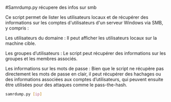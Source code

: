 #Samrdump.py récupere des infos sur smb

Ce script permet de lister les utilisateurs locaux et de récupérer des informations sur les comptes d'utilisateurs d'un serveur Windows via SMB, y compris :

Les utilisateurs du domaine : Il peut afficher les utilisateurs locaux sur la machine cible.

Les groupes d’utilisateurs : Le script peut récupérer des informations sur les groupes et les membres associés.

Les informations sur les mots de passe : Bien que le script ne récupère pas directement les mots de passe en clair, il peut récupérer des hachages ou des informations associées aux comptes d’utilisateurs, qui peuvent ensuite être utilisées pour des attaques comme le pass-the-hash.

```bash
samrdump.py [ip]
```